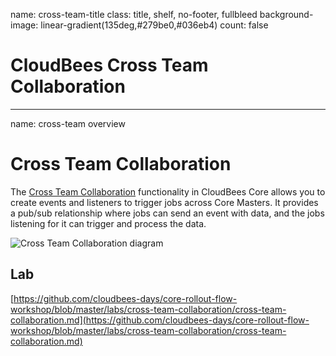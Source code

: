 name: cross-team-title
class: title, shelf, no-footer, fullbleed
background-image: linear-gradient(135deg,#279be0,#036eb4)
count: false

# CloudBees Cross Team Collaboration

---
name: cross-team overview

# Cross Team Collaboration

The [Cross Team Collaboration](https://docs.cloudbees.com/docs/cloudbees-core/2.204.2.2/cloud-admin-guide/cross-team-collaboration) functionality in CloudBees Core allows you to create events and listeners to trigger jobs across Core Masters. It provides a pub/sub relationship where jobs can send an event with data, and the jobs listening for it can trigger and process the data.

![Cross Team Collaboration diagram](https://docs.cloudbees.com/docs/cloudbees-common/latest/_images/cross-team-collaboration-screenshots/cross-team-diagram.abf4b33.png)

## Lab  

[https://github.com/cloudbees-days/core-rollout-flow-workshop/blob/master/labs/cross-team-collaboration/cross-team-collaboration.md](https://github.com/cloudbees-days/core-rollout-flow-workshop/blob/master/labs/cross-team-collaboration/cross-team-collaboration.md)